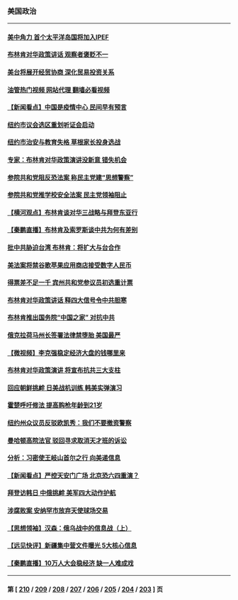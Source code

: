 ### 美国政治
---
#### [美中角力 首个太平洋岛国将加入IPEF](../../pages/ncid1078159/n13746926.md?05280445) 
#### [布林肯对华政策讲话 观察者褒贬不一](../../pages/ncid1078159/n13746806.md?05280445) 
#### [美台将展开经贸协商 深化贸易投资关系](../../pages/ncid1078159/n13746773.md?05280445) 
#### [油管热门视频 网站代理 翻墙必看视频](http://209.222.30.114:81/youtube.html?05280445)
#### [【新闻看点】中国是疫情中心 民间早有预言](../../pages/ncid1078159/n13746190.md?05280445) 
#### [纽约市议会选区重划听证会启动](../../pages/ncid1078159/n13746392.md?05280445) 
#### [纽约市治安与教育失格 草根家长投身选战](../../pages/ncid1078159/n13746414.md?05280445) 
#### [专家：布林肯对华政策演讲没新意 错失机会](../../pages/ncid1078159/n13746443.md?05280445) 
#### [参院共和党阻反恐法案 称民主党建“思想警察”](../../pages/ncid1078159/n13746222.md?05280445) 
#### [参院共和党推学校安全法案 民主党领袖阻止](../../pages/ncid1078159/n13746181.md?05280445) 
#### [【横河观点】布林肯谈对华三战略与拜登东亚行](../../pages/ncid1078159/n13746248.md?05280445) 
#### [【秦鹏直播】布林肯及索罗斯谈中共为何有差别](../../pages/ncid1078159/n13746199.md?05280445) 
#### [批中共胁迫台湾 布林肯：将扩大与台合作](../../pages/ncid1078159/n13746184.md?05280445) 
#### [美法案将禁谷歌苹果应用商店接受数字人民币](../../pages/ncid1078159/n13746154.md?05280445) 
#### [得票差不足一千 宾州共和党参议员初选重计票](../../pages/ncid1078159/n13746118.md?05280445) 
#### [布林肯对华政策讲话 释四大信号令中共胆寒](../../pages/ncid1078159/n13746116.md?05280445) 
#### [布林肯推出国务院“中国之家” 对抗中共](../../pages/ncid1078159/n13746025.md?05280445) 
#### [俄克拉荷马州长签署法律禁堕胎 美国最严](../../pages/ncid1078159/n13746035.md?05280445) 
#### [【微视频】李克强稳定经济大盘的钱哪里来](../../pages/ncid1078159/n13745943.md?05280445) 
#### [布林肯对华政策演讲 将宣布抗共三大支柱](../../pages/ncid1078159/n13745974.md?05280445) 
#### [回应朝鲜挑衅 日美战机训练 韩美实弹演习](../../pages/ncid1078159/n13745731.md?05280445) 
#### [霍楚呼吁修法 提高购枪年龄到21岁](../../pages/ncid1078159/n13745549.md?05280445) 
#### [纽约州众议员反驳欧凯秀：我们不要撤资警察](../../pages/ncid1078159/n13745538.md?05280445) 
#### [曼哈顿高院法官 驳回寻求取消天才班的诉讼](../../pages/ncid1078159/n13745533.md?05280445) 
#### [分析：习密使王岐山首尔之行 向美递信息](../../pages/ncid1078159/n13745482.md?05280445) 
#### [【新闻看点】严控天安门广场 北京恐六四重演？](../../pages/ncid1078159/n13745195.md?05280445) 
#### [拜登访韩日 中俄挑衅 美军四大动作护航](../../pages/ncid1078159/n13745423.md?05280445) 
#### [涉腐败案 安纳罕市放弃天使球场交易](../../pages/ncid1078159/n13745380.md?05280445) 
#### [【思想领袖】汉森：俄乌战中的信息战（上）](../../pages/ncid1078159/n13709254.md?05280445) 
#### [【远见快评】新疆集中营文件曝光 5大核心信息](../../pages/ncid1078159/n13745312.md?05280445) 
#### [【秦鹏直播】10万人大会稳经济 缺一人难成戏](../../pages/ncid1078159/n13745294.md?05280445) 

---
#### 第 [ [210](./210.md?05280445) / [209](./209.md?05280445) / [208](./208.md?05280445) / [207](./207.md?05280445) / [206](./206.md?05280445) / [205](./205.md?05280445) / [204](./204.md?05280445) / [203](./203.md?05280445) ] 页

